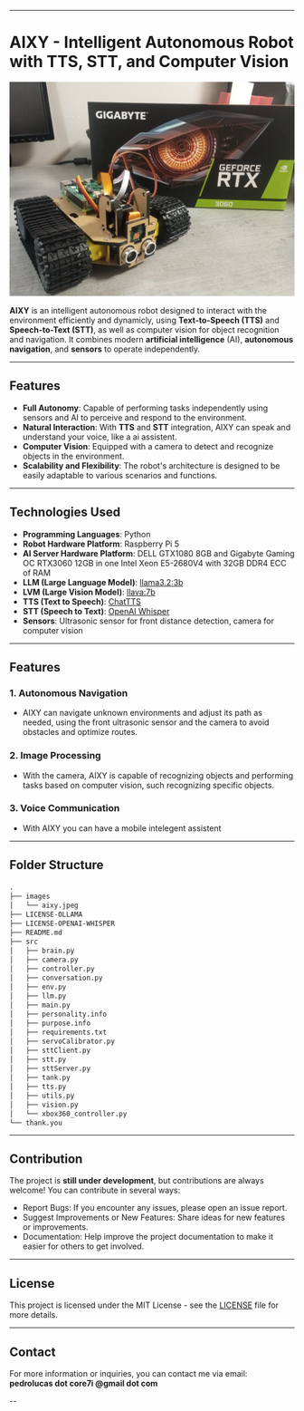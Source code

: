 
---

# **AIXY - Intelligent Autonomous Robot with TTS, STT, and Computer Vision**

![AIXY](images/aixy.jpeg)

**AIXY** is an intelligent autonomous robot designed to interact with the environment efficiently and dynamicly, using **Text-to-Speech (TTS)** and **Speech-to-Text (STT)**, as well as computer vision for object recognition and navigation. It combines modern **artificial intelligence** (AI), **autonomous navigation**, and **sensors** to operate independently.

---

## **Features**

- **Full Autonomy**: Capable of performing tasks independently using sensors and AI to perceive and respond to the environment.
- **Natural Interaction**: With **TTS** and **STT** integration, AIXY can speak and understand your voice, like a ai assistent.
- **Computer Vision**: Equipped with a camera to detect and recognize objects in the environment.
- **Scalability and Flexibility**: The robot's architecture is designed to be easily adaptable to various scenarios and functions.

---

## **Technologies Used**

- **Programming Languages**: Python
- **Robot Hardware Platform**: Raspberry Pi 5
- **AI Server Hardware Platform**: DELL GTX1080 8GB and Gigabyte Gaming OC RTX3060 12GB in one Intel Xeon E5-2680V4 with 32GB DDR4 ECC of RAM
- **LLM (Large Language Model)**: [llama3.2:3b](https://ollama.com/library/llama3.2)
- **LVM (Large Vision Model)**: [llava:7b](https://ollama.com/library/llava)
- **TTS (Text to Speech)**: [ChatTTS](https://github.com/2noise/ChatTTS)
- **STT (Speech to Text)**: [OpenAI Whisper](https://github.com/openai/whisper)
- **Sensors**: Ultrasonic sensor for front distance detection, camera for computer vision

---

## **Features**

### **1. Autonomous Navigation**
- AIXY can navigate unknown environments and adjust its path as needed, using the front ultrasonic sensor and the camera to avoid obstacles and optimize routes.

### **2. Image Processing**
- With the camera, AIXY is capable of recognizing objects and performing tasks based on computer vision, such recognizing specific objects.

### **3. Voice Communication**
- With AIXY you can have a mobile intelegent assistent

---

## **Folder Structure**

```
.
├── images
│   └── aixy.jpeg
├── LICENSE-OLLAMA
├── LICENSE-OPENAI-WHISPER
├── README.md
├── src
│   ├── brain.py
│   ├── camera.py
│   ├── controller.py
│   ├── conversation.py
│   ├── env.py
│   ├── llm.py
│   ├── main.py
│   ├── personality.info
│   ├── purpose.info
│   ├── requirements.txt
│   ├── servoCalibrator.py
│   ├── sttClient.py
│   ├── stt.py
│   ├── sttServer.py
│   ├── tank.py
│   ├── tts.py
│   ├── utils.py
│   ├── vision.py
│   └── xbox360_controller.py
└── thank.you
```

---

## **Contribution**

The project is **still under development**, but contributions are always welcome! You can contribute in several ways:

- Report Bugs: If you encounter any issues, please open an issue report.
- Suggest Improvements or New Features: Share ideas for new features or improvements.
- Documentation: Help improve the project documentation to make it easier for others to get involved.

---

## **License**

This project is licensed under the MIT License - see the [LICENSE](./LICENSE) file for more details.

---

## **Contact**

For more information or inquiries, you can contact me via email:  
**pedrolucas dot core7i @gmail dot com**

--